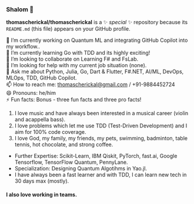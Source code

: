 ### Shalom 👋


**thomascherickal/thomascherickal** is a ✨ _special_ ✨ repository because its `README.md` (this file) appears on your GitHub profile.

🔭 I’m currently working on Quantum ML and integrating GitHub Copilot into my workflow.. <br>
🌱 I’m currently learning Go with TDD and its highly exciting! <br>
👯 I’m looking to collaborate on Learning F# and FsLab. <br>
🤔 I’m looking for help with my current job situation (none). <br>
💬 Ask me about Python, Julia, Go, Dart & Flutter, F#.NET, AI/ML, DevOps, MLOps, TDD, GitHub Copilot. <br>
📫 How to reach me: thomascherickal@gmail.com / +91-9884452724 <br>
😄 Pronouns: he/him <br>
⚡  Fun facts: Bonus - three fun facts and three pro facts! <br>
1) I love music and have always been interested in a musical career (violin and acappella bass). <br> 
2) I love problems which let me use TDD (Test-Driven Development) and I aim for 100% code coverage. <br>
3) I love God, my family, my friends, my pets, swimming, badminton, table tennis, hot chocolate, and strong coffee. <br>
* Further Expertise: Scikit-Learn, IBM Qiskit, PyTorch, fast.ai, Google Tensorflow, TensorFlow Quantum, PennyLane.<br>
* Specialization: Designing Quantum Algotihms in Yao.jl.<br>
* I have always been a fast learner and with TDD, I can learn new tech in 30 days max (mostly).    <br>

#### I also love working in teams.


